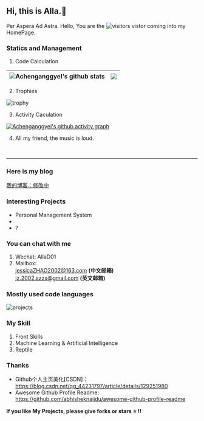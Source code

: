 ## Hi, this is Alla.🔭

Per Aspera Ad Astra.
Hello, You are the ![visitors](https://visitor-badge.glitch.me/badge?page_id=page.id&left_color=green&right_color=red) vistor coming into my HomePage.


### Statics and Management
1. Code Calculation

|<img align="center" src="https://github-readme-stats.vercel.app/api?username=Achenganggyel&count_private=true&show_icons=true&include_all_commits=true&hide_border=true" alt="Achenganggyel's github stats" /> | <img align="center" src="https://github-readme-stats.vercel.app/api/top-langs/?username=Achenganggyel&layout=compact&title_color=359697&icon_color=359697&hide_border=true" /> |
| ------------- | ------------- |

2. Trophies

![trophy](https://github-profile-trophy.vercel.app/?username=Achenganggyel&row=2&column=5)

3. Activity Caculation
   
[![Achenganggyel's github activity graph](https://github-readme-activity-graph.cyclic.app/graph?username=Achenganggyel&theme=dracula)](https://github.com/Achenganggyel/github-readme-activity-graph)

4. All my friend, the music is loud.

<br>

----

### Here is my blog
[我的博客：修改中]()

### Interesting Projects
- Personal Management System
- 
- ?

### You can chat with me
1. Wechat: AllaD01
2. Mailbox: <br/>
   jessicaZHAO2002@163.com **(中文邮箱)** <br/>
   jz.2002.szzx@gmail.com **(英文邮箱)**

### Mostly used code languages
![projects](https://skillicons.dev/icons?i=ts,js,vue,react,nodejs,express,webpack,vite,python,mongodb)

### My Skill
1. Front Skills
2. Machine Learning & Artificial Intelligence
3. Reptile

### Thanks
- Github个人主页美化[CSDN]：https://blog.csdn.net/qq_44231797/article/details/129251980
- Awesome Github Profile Readme: https://github.com/abhisheknaiidu/awesome-github-profile-readme


**If you like My Projects, please give forks or stars :star: !!**
